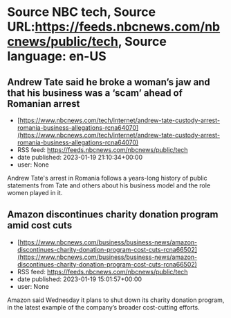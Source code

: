 # Source NBC tech, Source URL:https://feeds.nbcnews.com/nbcnews/public/tech, Source language: en-US

## Andrew Tate said he broke a woman’s jaw and that his business was a ‘scam’ ahead of Romanian arrest
 - [https://www.nbcnews.com/tech/internet/andrew-tate-custody-arrest-romania-business-allegations-rcna64070](https://www.nbcnews.com/tech/internet/andrew-tate-custody-arrest-romania-business-allegations-rcna64070)
 - RSS feed: https://feeds.nbcnews.com/nbcnews/public/tech
 - date published: 2023-01-19 21:10:34+00:00
 - user: None

Andrew Tate's arrest in Romania follows a years-long history of public statements from Tate and others about his business model and the role women played in it.

## Amazon discontinues charity donation program amid cost cuts
 - [https://www.nbcnews.com/business/business-news/amazon-discontinues-charity-donation-program-cost-cuts-rcna66502](https://www.nbcnews.com/business/business-news/amazon-discontinues-charity-donation-program-cost-cuts-rcna66502)
 - RSS feed: https://feeds.nbcnews.com/nbcnews/public/tech
 - date published: 2023-01-19 15:01:57+00:00
 - user: None

Amazon said Wednesday it plans to shut down its charity donation program, in the latest example of the company’s broader cost-cutting efforts.
